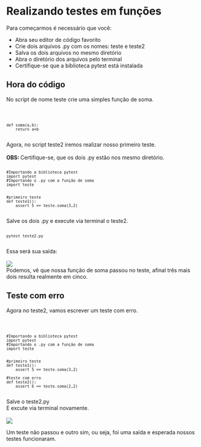 # Realizando testes em funções

Para começarmos é necessário que você:

- Abra seu editor de código favorito
- Crie dois arquivos .py com os nomes: teste e teste2
- Salva os dois arquivos no mesmo diretório
- Abra o diretório dos arquivos pelo terminal
- Certifique-se que a biblioteca pytest está instalada

## Hora do código

No script de nome teste crie uma simples função de soma.

<code>

    def soma(a,b):
        return a+b
    
</code>
Agora, no script teste2 iremos realizar nosso primeiro teste.
<br>
<br>
<b>OBS: </b>Certifique-se, que os dois .py estão nos mesmo diretório.
<code>
    
    #Importando a biblioteca pytest
    import pytest
    #Importando o .py com a função de soma
    import teste


    #primeiro teste
    def teste1():
        assert 5 == teste.soma(3,2)

</code> 
Salve os dois .py e execute via terminal o teste2.

<code>

    pytest teste2.py
</code>
Essa será sua saída:
<br>
<br>
<img src="assets/terminal1.jpeg"/>
<br>
Podemos, vê que nossa função de soma passou no teste, afinal três mais dois resulta realmente em cinco.

## Teste com erro

Agora no teste2, vamos escrever um teste com erro.

<code>

    #Importando a biblioteca pytest
    import pytest
    #Importando o .py com a função de soma
    import teste


    #primeiro teste
    def teste1():
        assert 5 == teste.soma(3,2)

    #teste com erro
    def teste2():
        assert 6 == teste.soma(2,2)

</code>
Salve o teste2.py<br>
E excute via terminal novamente.
<br>
<br>
<img src="assets/terminal2.jpeg"/>

Um teste não passou e outro sim, ou seja, foi uma saída e esperada nossos testes funcionaram.